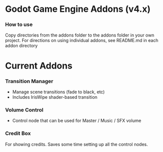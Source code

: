 ﻿# Godot Game Engine Addons (v4.x)

### How to use
Copy directories from the addons folder to the addons folder in your own project.
For directions on using individual addons, see README.md in each addon directory

# Current Addons
### Transition Manager
- Manage scene transitions (fade to black, etc)
- Includes IrisWipe shader-based transition

### Volume Control
- Control node that can be used for Master / Music / SFX volume

### Credit Box
For showing credits. Saves some time setting up all the control nodes.
